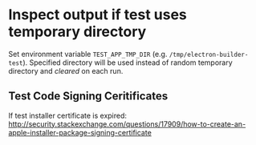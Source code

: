 # Inspect output if test uses temporary directory
Set environment variable `TEST_APP_TMP_DIR` (e.g. `/tmp/electron-builder-test`).
Specified directory will be used instead of random temporary directory and *cleared* on each run.

## Test Code Signing Ceritificates
If test installer certificate is expired: http://security.stackexchange.com/questions/17909/how-to-create-an-apple-installer-package-signing-certificate